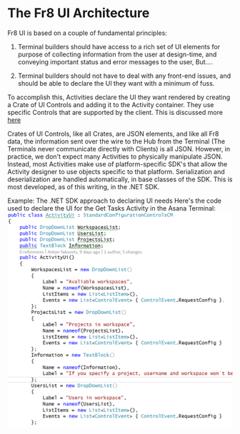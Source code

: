 The Fr8 UI Architecture
=======================

Fr8 UI is based on a couple of fundamental principles:

1) Terminal builders should have access to a rich set of UI elements for purpose of collecting information from the user at design-time, and conveying important status and error messages to the user, But....

2) Terminal builders should not have to deal with any front-end issues, and should be able to declare the UI they want with a minimum of fuss.

To accomplish this, Activities declare the UI they want rendered by creating a Crate of UI Controls and adding it to the Activity container. They
use specific Controls that are supported by the client. This is discussed more [here](/Docs/ForDevelopers/OperatingConcepts/ActivityConfiguration.md)

Crates of UI Controls, like all Crates, are JSON elements, and like all Fr8 data, the information sent over the wire to the Hub from the Terminal (The Terminals never
communicate directly with Clients) is all JSON. However, in practice, we don't expect many Activities to physically manipulate JSON. Instead,
most Activities make use of platform-specific SDK's that allow the Activity designer to use objects specific to that platform. Serialization and deserialization
are handled automatically, in base classes of the SDK. This is most developed, as of this writing, in the .NET SDK.


Example: The .NET SDK approach to declaring UI needs
Here's the code used to declare the UI for the Get Tasks Activity in the Asana Terminal:
![](activityUI.png)


